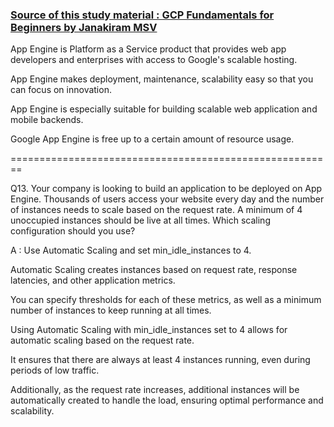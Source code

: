 ### [Source of this study material : GCP Fundamentals for Beginners by Janakiram MSV](https://www.udemy.com/course/google-cloud-platform-gcp-fundamentals-for-beginners/)


App Engine is Platform as a Service product that provides web app developers and enterprises with access to Google's scalable hosting.

App Engine makes deployment, maintenance, scalability easy so that you can focus on innovation.

App Engine is especially suitable for building scalable web application and mobile backends.

Google App Engine is free up to a certain amount of resource usage.


========================================================

Q13. Your company is looking to build an application to be deployed on App Engine.
Thousands of users access your website every day and the number of instances needs to scale based on the request rate.
A minimum of 4 unoccupied instances should be live at all times.
Which scaling configuration should you use?

A : Use Automatic Scaling and set min_idle_instances to 4.

Automatic Scaling creates instances based on request rate, response latencies, and
other application metrics.

You can specify thresholds for each of these metrics, as well as a minimum number of instances
to keep running at all times.

Using Automatic Scaling with min_idle_instances set to 4 allows for automatic scaling based on the request rate.

It ensures that there are always at least 4 instances running,
even during periods of low traffic. 

Additionally, as the request rate increases, additional instances will be automatically created
to handle the load, ensuring optimal performance and scalability.